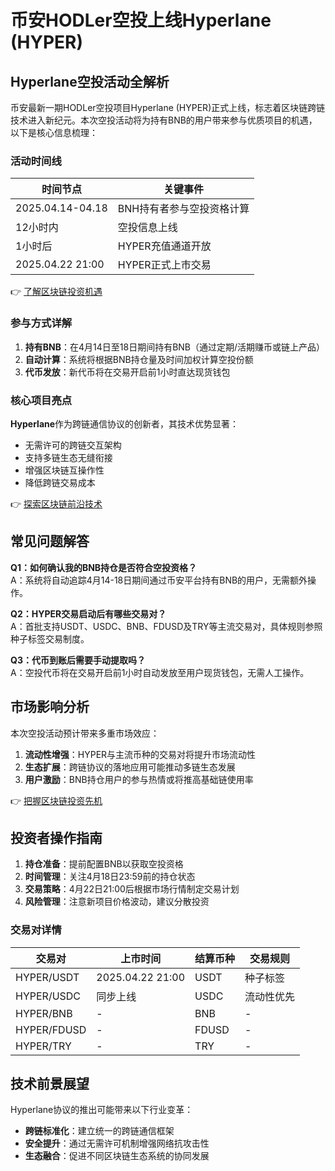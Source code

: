 # 币安HODLer空投上线Hyperlane (HYPER)

## Hyperlane空投活动全解析

币安最新一期HODLer空投项目Hyperlane (HYPER)正式上线，标志着区块链跨链技术进入新纪元。本次空投活动将为持有BNB的用户带来参与优质项目的机遇，以下是核心信息梳理：

### 活动时间线

| 时间节点 | 关键事件 |
|---------|---------|
| 2025.04.14-04.18 | BNH持有者参与空投资格计算 |
| 12小时内 | 空投信息上线 |
| 1小时后 | HYPER充值通道开放 |
| 2025.04.22 21:00 | HYPER正式上市交易 |

👉 [了解区块链投资机遇](https://bit.ly/okx_welcome)

### 参与方式详解

1. **持有BNB**：在4月14日至18日期间持有BNB（通过定期/活期赚币或链上产品）
2. **自动计算**：系统将根据BNB持仓量及时间加权计算空投份额
3. **代币发放**：新代币将在交易开启前1小时直达现货钱包

### 核心项目亮点

**Hyperlane**作为跨链通信协议的创新者，其技术优势显著：
- 无需许可的跨链交互架构
- 支持多链生态无缝衔接
- 增强区块链互操作性
- 降低跨链交易成本

👉 [探索区块链前沿技术](https://bit.ly/okx_welcome)

## 常见问题解答

**Q1：如何确认我的BNB持仓是否符合空投资格？**  
A：系统将自动追踪4月14-18日期间通过币安平台持有BNB的用户，无需额外操作。

**Q2：HYPER交易启动后有哪些交易对？**  
A：首批支持USDT、USDC、BNB、FDUSD及TRY等主流交易对，具体规则参照种子标签交易制度。

**Q3：代币到账后需要手动提取吗？**  
A：空投代币将在交易开启前1小时自动发放至用户现货钱包，无需人工操作。

## 市场影响分析

本次空投活动预计带来多重市场效应：
1. **流动性增强**：HYPER与主流币种的交易对将提升市场流动性
2. **生态扩展**：跨链协议的落地应用可能推动多链生态发展
3. **用户激励**：BNB持仓用户的参与热情或将推高基础链使用率

👉 [把握区块链投资先机](https://bit.ly/okx_welcome)

## 投资者操作指南

1. **持仓准备**：提前配置BNB以获取空投资格
2. **时间管理**：关注4月18日23:59前的持仓状态
3. **交易策略**：4月22日21:00后根据市场行情制定交易计划
4. **风险管理**：注意新项目价格波动，建议分散投资

### 交易对详情

| 交易对 | 上市时间 | 结算币种 | 交易规则 |
|-------|---------|---------|---------|
| HYPER/USDT | 2025.04.22 21:00 | USDT | 种子标签 |
| HYPER/USDC | 同步上线 | USDC | 流动性优先 |
| HYPER/BNB | - | BNB | - |
| HYPER/FDUSD | - | FDUSD | - |
| HYPER/TRY | - | TRY | - |

## 技术前景展望

Hyperlane协议的推出可能带来以下行业变革：
- **跨链标准化**：建立统一的跨链通信框架
- **安全提升**：通过无需许可机制增强网络抗攻击性
- **生态融合**：促进不同区块链生态系统的协同发展
